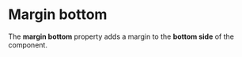 # Margin bottom

The **margin bottom** property adds a margin to the **bottom side** of the component.